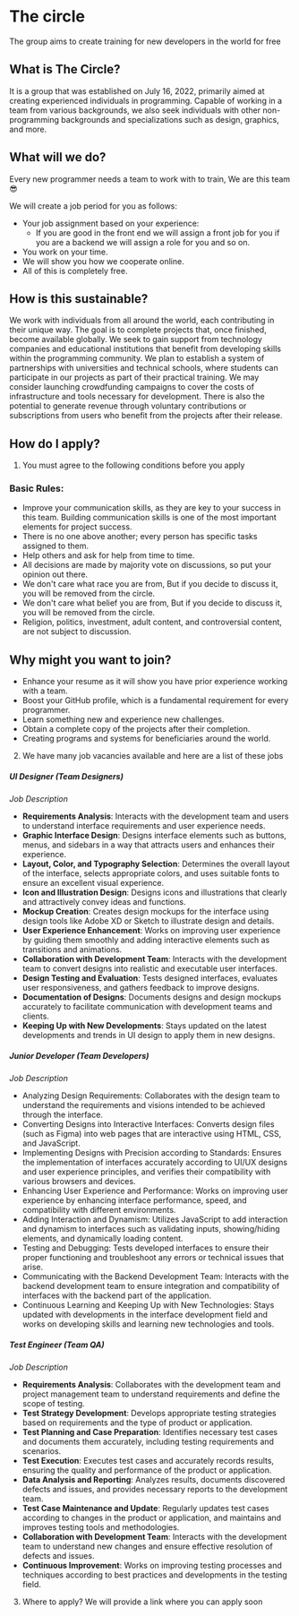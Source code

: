 # The circle
The group aims to create training for new developers in the world for free

## What is The Circle? 
It is a group that was established on July 16, 2022, primarily aimed at creating experienced individuals in programming. Capable of working in a team from various backgrounds, we also seek individuals with other non-programming backgrounds and specializations such as design, graphics, and more.

## What will we do?
Every new programmer needs a team to work with to train, We are this team 😎

We will create a job period for you as follows:
* Your job assignment based on your experience:
  * If you are good in the front end we will assign a front job for you if you are a backend we will assign a role for you and so on.
* You work on your time.
* We will show you how we cooperate online.
* All of this is completely free.

## How is this sustainable?
We work with individuals from all around the world, each contributing in their unique way. The goal is to complete projects that, once finished, become available globally. We seek to gain support from technology companies and educational institutions that benefit from developing skills within the programming community. We plan to establish a system of partnerships with universities and technical schools, where students can participate in our projects as part of their practical training. We may consider launching crowdfunding campaigns to cover the costs of infrastructure and tools necessary for development. There is also the potential to generate revenue through voluntary contributions or subscriptions from users who benefit from the projects after their release.

## How do I apply?
1. You must agree to the following conditions before you apply

### Basic Rules:
* Improve your communication skills, as they are key to your success in this team. Building communication skills is one of the most important elements for project success.
* There is no one above another; every person has specific tasks assigned to them.
* Help others and ask for help from time to time.
* All decisions are made by majority vote on discussions, so put your opinion out there.
* We don't care what race you are from, But if you decide to discuss it, you will be removed from the circle.
* We don't care what belief you are from, But if you decide to discuss it, you will be removed from the circle.
* Religion, politics, investment, adult content, and controversial content, are not subject to discussion.

## Why might you want to join?
* Enhance your resume as it will show you have prior experience working with a team.
* Boost your GitHub profile, which is a fundamental requirement for every programmer.
* Learn something new and experience new challenges.
* Obtain a complete copy of the projects after their completion.
* Creating programs and systems for beneficiaries around the world.

2. We have many job vacancies available and here are a list of these jobs
##### UI Designer (Team Designers)
*Job Description*
- **Requirements Analysis**: Interacts with the development team and users to understand interface requirements and user experience needs.
- **Graphic Interface Design**: Designs interface elements such as buttons, menus, and sidebars in a way that attracts users and enhances their experience.
- **Layout, Color, and Typography Selection**: Determines the overall layout of the interface, selects appropriate colors, and uses suitable fonts to ensure an excellent visual experience.
- **Icon and Illustration Design**: Designs icons and illustrations that clearly and attractively convey ideas and functions.
- **Mockup Creation**: Creates design mockups for the interface using design tools like Adobe XD or Sketch to illustrate design and details.
- **User Experience Enhancement**: Works on improving user experience by guiding them smoothly and adding interactive elements such as transitions and animations.
- **Collaboration with Development Team**: Interacts with the development team to convert designs into realistic and executable user interfaces.
- **Design Testing and Evaluation**: Tests designed interfaces, evaluates user responsiveness, and gathers feedback to improve designs.
- **Documentation of Designs**: Documents designs and design mockups accurately to facilitate communication with development teams and clients.
- **Keeping Up with New Developments**: Stays updated on the latest developments and trends in UI design to apply them in new designs.

##### Junior Developer (Team Developers)
*Job Description*
* Analyzing Design Requirements: Collaborates with the design team to understand the requirements and visions intended to be achieved through the interface.
* Converting Designs into Interactive Interfaces: Converts design files (such as Figma) into web pages that are interactive using HTML, CSS, and JavaScript.
* Implementing Designs with Precision according to Standards: Ensures the implementation of interfaces accurately according to UI/UX designs and user experience principles, and verifies their compatibility with various browsers and devices.
* Enhancing User Experience and Performance: Works on improving user experience by enhancing interface performance, speed, and compatibility with different environments.
* Adding Interaction and Dynamism: Utilizes JavaScript to add interaction and dynamism to interfaces such as validating inputs, showing/hiding elements, and dynamically loading content.
* Testing and Debugging: Tests developed interfaces to ensure their proper functioning and troubleshoot any errors or technical issues that arise.
* Communicating with the Backend Development Team: Interacts with the backend development team to ensure integration and compatibility of interfaces with the backend part of the application.
* Continuous Learning and Keeping Up with New Technologies: Stays updated with developments in the interface development field and works on developing skills and learning new technologies and tools.

##### Test Engineer (Team QA)
*Job Description*
- **Requirements Analysis**: Collaborates with the development team and project management team to understand requirements and define the scope of testing.
- **Test Strategy Development**: Develops appropriate testing strategies based on requirements and the type of product or application.
- **Test Planning and Case Preparation**: Identifies necessary test cases and documents them accurately, including testing requirements and scenarios.
- **Test Execution**: Executes test cases and accurately records results, ensuring the quality and performance of the product or application.
- **Data Analysis and Reporting**: Analyzes results, documents discovered defects and issues, and provides necessary reports to the development team.
- **Test Case Maintenance and Update**: Regularly updates test cases according to changes in the product or application, and maintains and improves testing tools and methodologies.
- **Collaboration with Development Team**: Interacts with the development team to understand new changes and ensure effective resolution of defects and issues.
- **Continuous Improvement**: Works on improving testing processes and techniques according to best practices and developments in the testing field.

3. Where to apply?
We will provide a link where you can apply soon
